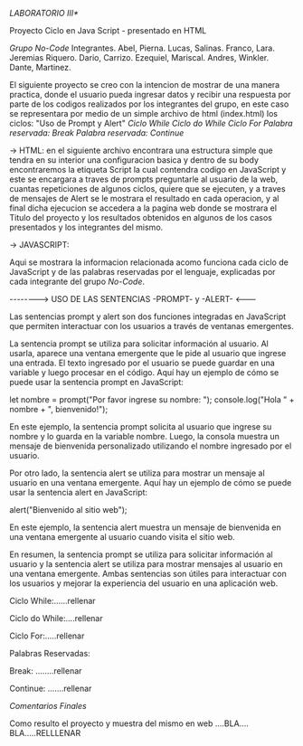 _LABORATORIO III*_

Proyecto Ciclo en Java Script - presentado en HTML

*Grupo No-Code* 
Integrantes.
Abel, Pierna.
Lucas, Salinas.
Franco, Lara.
Jeremias Riquero.
Dario, Carrizo.
Ezequiel, Mariscal.
Andres, Winkler.
Dante, Martinez.


El siguiente proyecto se creo con la intencion de mostrar de una manera practica, donde
el usuario pueda ingresar datos y recibir una respuesta por parte de los codigos realizados 
por los integrantes del grupo, en este caso se representara por medio de un simple archivo 
de html (index.html) los ciclos:
"Uso de Prompt y Alert"
*Ciclo While*
*Ciclo do While*
*Ciclo For*
*Palabra reservada: Break*
*Palabra reservada: Continue*


-> HTML: en el siguiente archivo encontrara una estructura simple que tendra en su interior
una configuracion basica y dentro de su body encontraremos la etiqueta Script la cual 
contendra codigo en JavaScript y este se encargara a traves de prompts preguntarle al 
usuario de la web, cuantas repeticiones de algunos ciclos, quiere que se ejecuten, y a
traves de mensajes de Alert se le mostrara el resultado en cada operacion, y al final 
dicha ejecucion se accedera a la pagina web donde se mostrara el Titulo del proyecto y 
los resultados obtenidos en algunos de los casos presentados y los integrantes del mismo.

-> JAVASCRIPT:

Aqui se mostrara la informacion relacionada acomo funciona cada ciclo de JavaScript y
de las palabras reservadas por el lenguaje, explicadas por cada integrante del 
grupo *No-Code*.


-------->  USO DE LAS SENTENCIAS -PROMPT- y -ALERT- <---

Las sentencias prompt y alert son dos funciones integradas en JavaScript que permiten interactuar con los usuarios a través de ventanas emergentes.

La sentencia prompt se utiliza para solicitar información al usuario. Al usarla, aparece una ventana emergente que le pide al usuario que ingrese una entrada. El texto ingresado por el usuario se puede guardar en una variable y luego procesar en el código. Aquí hay un ejemplo de cómo se puede usar la sentencia prompt en JavaScript:

let nombre = prompt("Por favor ingrese su nombre: ");
console.log("Hola " + nombre + ", bienvenido!");

En este ejemplo, la sentencia prompt solicita al usuario que ingrese su nombre y lo guarda en la variable nombre. Luego, la consola muestra un mensaje de bienvenida personalizado utilizando el nombre ingresado por el usuario.

Por otro lado, la sentencia alert se utiliza para mostrar un mensaje al usuario en una ventana emergente. Aquí hay un ejemplo de cómo se puede usar la sentencia alert en JavaScript:

alert("Bienvenido al sitio web");

En este ejemplo, la sentencia alert muestra un mensaje de bienvenida en una ventana emergente al usuario cuando visita el sitio web.

En resumen, la sentencia prompt se utiliza para solicitar información al usuario y la sentencia alert se utiliza para mostrar mensajes al usuario en una ventana emergente. Ambas sentencias son útiles para interactuar con los usuarios y mejorar la experiencia del usuario en una aplicación web.



Ciclo While:......rellenar

Ciclo do While:....rellenar

Ciclo For:.....rellenar

Palabras Reservadas: 

Break: ........rellenar

Continue: .......rellenar

*Comentarios Finales*

Como resulto el proyecto y muestra del mismo en web ....BLA.... BLA.....RELLLENAR


